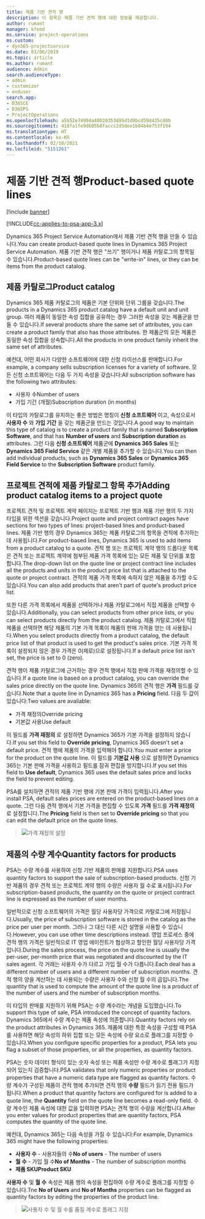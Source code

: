 ```yaml
---
title: 제품 기반 견적 행
description: 이 항목은 제품 기반 견적 행에 대한 정보를 제공합니다.
author: rumant
manager: kfend
ms.service: project-operations
ms.custom:
- dyn365-projectservice
ms.date: 03/06/2019
ms.topic: article
ms.author: rumant
audience: Admin
search.audienceType:
- admin
- customizer
- enduser
search.app:
- D365CE
- D365PS
- ProjectOperations
ms.openlocfilehash: a5b52e74994a40b20353d85d1d9bcd59d435cd0b
ms.sourcegitcommit: 418fa1fe9d605b8faccc2d5dee1b04b4e753f194
ms.translationtype: HT
ms.contentlocale: ko-KR
ms.lasthandoff: 02/10/2021
ms.locfileid: "5151261"
---
```

# <a name="product-based-quote-lines"></a><span data-ttu-id="5f4d0-103">제품 기반 견적 행</span><span class="sxs-lookup"><span data-stu-id="5f4d0-103">Product-based quote lines</span></span>

[!include [banner](../includes/psa-now-project-operations.md)]

[!INCLUDE[cc-applies-to-psa-app-3.x](../includes/cc-applies-to-psa-app-3x.md)]


<span data-ttu-id="5f4d0-104">Dynamics 365 Project Service Automation에서 제품 기반 견적 행을 만들 수 있습니다.</span><span class="sxs-lookup"><span data-stu-id="5f4d0-104">You can create product-based quote lines in Dynamics 365 Project Service Automation.</span></span> <span data-ttu-id="5f4d0-105">제품 기반 견적 행은 "쓰기" 행이거나 제품 카탈로그의 항목일 수 있습니다.</span><span class="sxs-lookup"><span data-stu-id="5f4d0-105">Product-based quote lines can be "write-in" lines, or they can be items from the product catalog.</span></span>

## <a name="product-catalog"></a><span data-ttu-id="5f4d0-106">제품 카탈로그</span><span class="sxs-lookup"><span data-stu-id="5f4d0-106">Product catalog</span></span>

<span data-ttu-id="5f4d0-107">Dynamics 365 제품 카탈로그의 제품은 기본 단위와 단위 그룹을 갖습니다.</span><span class="sxs-lookup"><span data-stu-id="5f4d0-107">The products in a Dynamics 365 product catalog have a default unit and unit group.</span></span> <span data-ttu-id="5f4d0-108">여러 제품이 동일한 속성 집합을 공유하는 경우 그러한 속성을 갖는 제품군을 만들 수 있습니다.</span><span class="sxs-lookup"><span data-stu-id="5f4d0-108">If several products share the same set of attributes, you can create a product family that also has those attributes.</span></span> <span data-ttu-id="5f4d0-109">한 제품군의 모든 제품은 동일한 속성 집합을 상속합니다.</span><span class="sxs-lookup"><span data-stu-id="5f4d0-109">All the products in one product family inherit the same set of attributes.</span></span>

<span data-ttu-id="5f4d0-110">예컨대, 어떤 회사가 다양한 소프트웨어에 대한 신청 라이선스를 판매합니다.</span><span class="sxs-lookup"><span data-stu-id="5f4d0-110">For example, a company sells subscription licenses for a variety of software.</span></span> <span data-ttu-id="5f4d0-111">모든 신청 소프트웨어는 다음 두 가지 속성을 갖습니다:</span><span class="sxs-lookup"><span data-stu-id="5f4d0-111">All subscription software has the following two attributes:</span></span>

- <span data-ttu-id="5f4d0-112">사용자 수</span><span class="sxs-lookup"><span data-stu-id="5f4d0-112">Number of users</span></span> 
- <span data-ttu-id="5f4d0-113">가입 기간 (개월)</span><span class="sxs-lookup"><span data-stu-id="5f4d0-113">Subscription duration (in months)</span></span>

<span data-ttu-id="5f4d0-114">이 타입의 카탈로그를 유지하는 좋은 방법은 명칭이 **신청 소프트웨어** 이고, 속성으로서 **사용자 수** 와 **가입 기간** 을 갖는 제품군을 만드는 것입니다.</span><span class="sxs-lookup"><span data-stu-id="5f4d0-114">A good way to maintain this type of catalog is to create a product family that is named **Subscription Software**, and that has **Number of users** and **Subscription duration** as attributes.</span></span> <span data-ttu-id="5f4d0-115">그런 다음 **신청 소프트웨어** 제품군에 **Dynamics 365 Sales** 또는 **Dynamics 365 Field Service** 같은 개별 제품을 추가할 수 있습니다.</span><span class="sxs-lookup"><span data-stu-id="5f4d0-115">You can then add individual products, such as **Dynamics 365 Sales** or **Dynamics 365 Field Service** to the **Subscription Software** product family.</span></span>

## <a name="adding-product-catalog-items-to-a-project-quote"></a><span data-ttu-id="5f4d0-116">프로젝트 견적에 제품 카탈로그 항목 추가</span><span class="sxs-lookup"><span data-stu-id="5f4d0-116">Adding product catalog items to a project quote</span></span>

<span data-ttu-id="5f4d0-117">프로젝트 견적 및 프로젝트 계약 페이지는 프로젝트 기반 행과 제품 기반 행의 두 가지 타입을 위한 섹션을 갖습니다.</span><span class="sxs-lookup"><span data-stu-id="5f4d0-117">Project quote and project contract pages have sections for two types of lines: project-based lines and product-based lines.</span></span> <span data-ttu-id="5f4d0-118">제품 기반 행의 경우 Dynamics 365는 제품 카탈로그의 항목을 견적에 추가하는 데 사용됩니다.</span><span class="sxs-lookup"><span data-stu-id="5f4d0-118">For product-based lines, Dynamics 365 is used to add items from a product catalog to a quote.</span></span> <span data-ttu-id="5f4d0-119">견적 행 또는 프로젝트 계약 행의 드롭다운 목록은 견적 또는 프로젝트 계약에 첨부된 제품 가격 목록에 있는 모든 제품 및 단위를 포함합니다.</span><span class="sxs-lookup"><span data-stu-id="5f4d0-119">The drop-down list on the quote line or project contract line includes all the products and units in the product price list that is attached to the quote or project contract.</span></span> <span data-ttu-id="5f4d0-120">견적의 제품 가격 목록에 속하지 않은 제품을 추가할 수도 있습니다.</span><span class="sxs-lookup"><span data-stu-id="5f4d0-120">You can also add products that aren't part of quote's product price list.</span></span>

<span data-ttu-id="5f4d0-121">또한 다른 가격 목록에서 제품을 선택하거나 제품 카탈로그에서 직접 제품을 선택할 수 있습니다.</span><span class="sxs-lookup"><span data-stu-id="5f4d0-121">Additionally, you can select products from other price lists, or you can select products directly from the product catalog.</span></span> <span data-ttu-id="5f4d0-122">제품 카탈로그에서 직접 제품을 선택하면 해당 제품의 기본 가격 목록이 제품의 판매 가격을 얻는 데 사용됩니다.</span><span class="sxs-lookup"><span data-stu-id="5f4d0-122">When you select products directly from a product catalog, the default price list of that product is used to get the product's sales price.</span></span> <span data-ttu-id="5f4d0-123">기본 가격 목록이 설정되지 않은 경우 가격은 0(제로)으로 설정됩니다.</span><span class="sxs-lookup"><span data-stu-id="5f4d0-123">If a default price list isn't set, the price is set to 0 (zero).</span></span>

<span data-ttu-id="5f4d0-124">견적 행이 제품 카탈로그에 근거하는 경우 견적 행에서 직접 판매 가격을 재정의할 수 있습니다.</span><span class="sxs-lookup"><span data-stu-id="5f4d0-124">If a quote line is based on a product catalog, you can override the sales price directly on the quote line.</span></span> <span data-ttu-id="5f4d0-125">Dynamics 365의 견적 행은 **가격** 필드를 갖습니다.</span><span class="sxs-lookup"><span data-stu-id="5f4d0-125">Note that a quote line in Dynamics 365 has a **Pricing** field.</span></span> <span data-ttu-id="5f4d0-126">다음 두 값이 있습니다:</span><span class="sxs-lookup"><span data-stu-id="5f4d0-126">Two values are available:</span></span>

- <span data-ttu-id="5f4d0-127">가격 재정의</span><span class="sxs-lookup"><span data-stu-id="5f4d0-127">Override pricing</span></span>  
- <span data-ttu-id="5f4d0-128">기본값 사용</span><span class="sxs-lookup"><span data-stu-id="5f4d0-128">Use default</span></span>

<span data-ttu-id="5f4d0-129">이 필드를 **가격 재정의** 로 설정하면 Dynamics 365가 기본 가격을 설정하지 않습니다.</span><span class="sxs-lookup"><span data-stu-id="5f4d0-129">If you set this field to **Override pricing**, Dynamics 365 doesn't set a default price.</span></span> <span data-ttu-id="5f4d0-130">견적 행에 제품의 가격을 입력해야 합니다.</span><span class="sxs-lookup"><span data-stu-id="5f4d0-130">You must enter a price for the product on the quote line.</span></span> <span data-ttu-id="5f4d0-131">이 필드를 **기본값 사용** 으로 설정하면 Dynamics 365는 기본 판매 가격을 사용하고 필드를 잠궈 편집을 방지합니다.</span><span class="sxs-lookup"><span data-stu-id="5f4d0-131">If you set this field to **Use default**, Dynamics 365 uses the default sales price and locks the field to prevent editing.</span></span>

<span data-ttu-id="5f4d0-132">PSA를 설치하면 견적의 제품 기반 행에 기본 판매 가격이 입력됩니다.</span><span class="sxs-lookup"><span data-stu-id="5f4d0-132">After you install PSA, default sales prices are entered on the product-based lines on a quote.</span></span> <span data-ttu-id="5f4d0-133">그런 다음 견적 행에서 기본 가격을 편집할 수 있도록 **가격** 필드를 **가격 재정의** 로 설정합니다.</span><span class="sxs-lookup"><span data-stu-id="5f4d0-133">The **Pricing** field is then set to **Override pricing** so that you can edit the default price on the quote lines.</span></span>

> ![가격 재정의 설정](media/basic-guide-10.png)
 
## <a name="quantity-factors-for-products"></a><span data-ttu-id="5f4d0-135">제품의 수량 계수</span><span class="sxs-lookup"><span data-stu-id="5f4d0-135">Quantity factors for products</span></span>

<span data-ttu-id="5f4d0-136">PSA는 수량 계수를 사용하여 신청 기반 제품의 판매를 지원합니다.</span><span class="sxs-lookup"><span data-stu-id="5f4d0-136">PSA uses quantity factors to support the sale of subscription-based products.</span></span> <span data-ttu-id="5f4d0-137">신청 기반 제품의 경우 견적 또는 프로젝트 계약 행의 수량은 사용자 월 수로 표시됩니다.</span><span class="sxs-lookup"><span data-stu-id="5f4d0-137">For subscription-based products, the quantity on the quote or project contract line is expressed as the number of user months.</span></span>

<span data-ttu-id="5f4d0-138">일반적으로 신청 소프트웨어의 가격은 월당 사용자당 가격으로 카탈로그에 저장됩니다.</span><span class="sxs-lookup"><span data-stu-id="5f4d0-138">Usually, the price of subscription software is stored in the catalog as the price per user per month.</span></span> <span data-ttu-id="5f4d0-139">그러나 그 대신 다른 시간 설명을 사용할 수 있습니다.</span><span class="sxs-lookup"><span data-stu-id="5f4d0-139">However, you can use other time descriptions instead.</span></span> <span data-ttu-id="5f4d0-140">영업 프로세스 중에 견적 행의 가격은 일반적으로 IT 영업 에이전트가 협상하고 할인한 월당 사용자당 가격입니다.</span><span class="sxs-lookup"><span data-stu-id="5f4d0-140">During the sales process, the price on the quote line is usually the per-user, per-month price that was negotiated and discounted by the IT sales agent.</span></span> <span data-ttu-id="5f4d0-141">각 거래는 사용자 수가 다르고 가입 월 수가 다릅니다.</span><span class="sxs-lookup"><span data-stu-id="5f4d0-141">Each deal has a different number of users and a different number of subscription months.</span></span> <span data-ttu-id="5f4d0-142">견적 행의 양을 계산하는 데 사용되는 수량은 사용자 수와 신청 월 수의 곱입니다.</span><span class="sxs-lookup"><span data-stu-id="5f4d0-142">The quantity that is used to compute the amount of the quote line is a product of the number of users and the number of subscription months.</span></span>

<span data-ttu-id="5f4d0-143">이 타입의 판매를 지원하기 위해 PSA는 수량 계수라는 개념을 도입했습니다.</span><span class="sxs-lookup"><span data-stu-id="5f4d0-143">To support this type of sale, PSA introduced the concept of quantity factors.</span></span> <span data-ttu-id="5f4d0-144">Dynamics 365에서 수량 계수는 제품 속성에 의존합니다.</span><span class="sxs-lookup"><span data-stu-id="5f4d0-144">Quantity factors rely on the product attributes in Dynamics 365.</span></span> <span data-ttu-id="5f4d0-145">제품에 대한 특정 속성을 구성할 때 PSA를 사용하면 해당 속성의 하위 집합 또는 모든 속성에 수량 요소로 플래그를 지정할 수 있습니다.</span><span class="sxs-lookup"><span data-stu-id="5f4d0-145">When you configure specific properties for a product, PSA lets you flag a subset of those properties, or all the properties, as quantity factors.</span></span>

<span data-ttu-id="5f4d0-146">PSA는 숫자 데이터 형식이 있는 숫자 속성 또는 제품 속성만 수량 계수로 플래그가 지정되어 있는지 검증합니다.</span><span class="sxs-lookup"><span data-stu-id="5f4d0-146">PSA validates that only numeric properties or product properties that have a numeric data type are flagged as quantity factors.</span></span> <span data-ttu-id="5f4d0-147">수량 계수가 구성된 제품이 견적 행에 추가되면 견적 행의 **수량** 필드가 읽기 전용 필드가 됩니다.</span><span class="sxs-lookup"><span data-stu-id="5f4d0-147">When a product that quantity factors are configured for is added to a quote line, the **Quantity** field on the quote line becomes a read-only field.</span></span> <span data-ttu-id="5f4d0-148">수량 계수인 제품 속성에 대한 값을 입력하면 PSA는 견적 행의 수량을 계산합니다.</span><span class="sxs-lookup"><span data-stu-id="5f4d0-148">After you enter values for product properties that are quantity factors, PSA computes the quantity of the quote line.</span></span>

<span data-ttu-id="5f4d0-149">예컨대, Dynamics 365는 다음 속성을 가질 수 있습니다:</span><span class="sxs-lookup"><span data-stu-id="5f4d0-149">For example, Dynamics 365 might have the following properties:</span></span> 

- <span data-ttu-id="5f4d0-150">**사용자 수** - 사용자들의 수</span><span class="sxs-lookup"><span data-stu-id="5f4d0-150">**No of users** - The number of users</span></span> 
- <span data-ttu-id="5f4d0-151">**월 수** - 가입 월 수</span><span class="sxs-lookup"><span data-stu-id="5f4d0-151">**No of Months** - The number of subscription months</span></span>
- <span data-ttu-id="5f4d0-152">**제품 SKU**</span><span class="sxs-lookup"><span data-stu-id="5f4d0-152">**Product SKU**</span></span> 

<span data-ttu-id="5f4d0-153">**사용자 수** 및 **월 수** 속성은 제품 행의 속성을 편집하여 수량 계수로 플래그를 지정할 수 있습니다.</span><span class="sxs-lookup"><span data-stu-id="5f4d0-153">Tne **No of Users** and **No of Months** properties can be flagged as quantity factors by editing the properties of the product line.</span></span> 

> ![사용자 수 및 월 수를 품질 계수로 플래그 지정](media/basic-guide-11.png)
 
